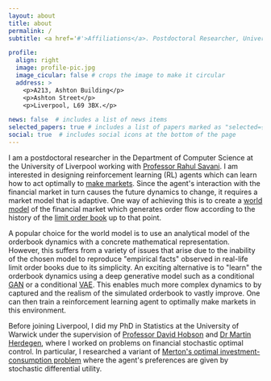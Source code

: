 ```yaml
---
layout: about
title: about
permalink: /
subtitle: <a href='#'>Affiliations</a>. Postdoctoral Researcher, University of Liverpool

profile:
  align: right
  image: profile-pic.jpg
  image_cicular: false # crops the image to make it circular
  address: >
    <p>A213, Ashton Building</p>
    <p>Ashton Street</p>
    <p>Liverpool, L69 3BX.</p>

news: false  # includes a list of news items
selected_papers: true # includes a list of papers marked as "selected={true}"
social: true  # includes social icons at the bottom of the page
---
```


I am a postdoctoral researcher in the Department of Computer Science at the University of Liverpool working with [Professor Rahul Savani](https://www.liverpool.ac.uk/computer-science/staff/rahul-savani/). I am interested in designing reinforcement learning (RL) agents which can learn how to act optimally to [make markets](https://en.wikipedia.org/wiki/Market_maker). Since the agent's interaction with the financial market in turn causes the future dynamics to change, it requires a market model that is adaptive. One way of achieving this is to create a [world model](https://worldmodels.github.io/) of the financial market which generates order flow according to the history of the [limit order book](https://www.5minutefinance.org/concepts/the-limit-order-book) up to that point.

A popular choice for the world model is to use an analytical model of the orderbook dynamics with a concrete mathematical representation. However, this suffers from a variety of issues that arise due to the inability of the chosen model to reproduce "empirical facts" observed in real-life limit order books due to its simplicity. An exciting alternative is to "learn" the orderbook dynamics using a deep generative model such as a conditional [GAN](https://en.wikipedia.org/wiki/Generative_adversarial_network) or a conditional [VAE](https://en.wikipedia.org/wiki/Variational_autoencoder). This enables much more complex dynamics to by captured and the realism of the simulated orderbook to vastly improve. One can then train a reinforcement learning agent to optimally make markets in this environment.

Before joining Liverpool, I did my PhD in Statistics at the University of Warwick under the supervision of [Professor David Hobson](https://warwick.ac.uk/fac/sci/statistics/staff/academic-research/hobson/) and [Dr Martin Herdegen](https://warwick.ac.uk/fac/sci/statistics/staff/academic-research/herdegen), where I worked on problems on financial stochastic optimal control. In particular, I researched a variant of [Merton's optimal investment-consumption problem](https://en.wikipedia.org/wiki/Merton%2527s_portfolio_problem) where the agent's preferences are given by stochastic differential utility.
